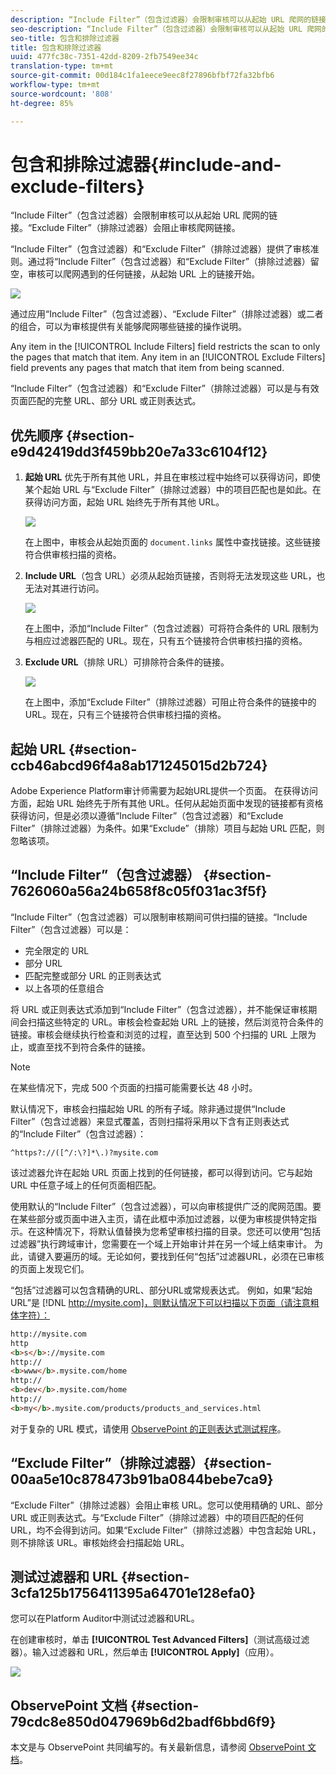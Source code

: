 ```yaml
---
description: “Include Filter”（包含过滤器）会限制审核可以从起始 URL 爬网的链接。“Exclude Filter”（排除过滤器）会阻止审核爬网链接。
seo-description: “Include Filter”（包含过滤器）会限制审核可以从起始 URL 爬网的链接。“Exclude Filter”（排除过滤器）会阻止审核爬网链接。
seo-title: 包含和排除过滤器
title: 包含和排除过滤器
uuid: 477fc38c-7351-42dd-8209-2fb7549ee34c
translation-type: tm+mt
source-git-commit: 00d184c1fa1eece9eec8f27896bfbf72fa32bfb6
workflow-type: tm+mt
source-wordcount: '808'
ht-degree: 85%

---
```



# 包含和排除过滤器{#include-and-exclude-filters}

“Include Filter”（包含过滤器）会限制审核可以从起始 URL 爬网的链接。“Exclude Filter”（排除过滤器）会阻止审核爬网链接。

<!--
Content from ObservePoint (https://help.observepoint.com/articles/2872121-include-and-exclude-filters) with their permission. Modified slightly for style and Auditor emphasis.
-->

“Include Filter”（包含过滤器）和“Exclude Filter”（排除过滤器）提供了审核准则。通过将“Include Filter”（包含过滤器）和“Exclude Filter”（排除过滤器）留空，审核可以爬网遇到的任何链接，从起始 URL 上的链接开始。

![](assets/filter.png)

通过应用“Include Filter”（包含过滤器）、“Exclude Filter”（排除过滤器）或二者的组合，可以为审核提供有关能够爬网哪些链接的操作说明。

Any item in the [!UICONTROL Include Filters] field restricts the scan to only the pages that match that item. Any item in an [!UICONTROL Exclude Filters] field prevents any pages that match that item from being scanned.

“Include Filter”（包含过滤器）和“Exclude Filter”（排除过滤器）可以是与有效页面匹配的完整 URL、部分 URL 或正则表达式。

## 优先顺序 {#section-e9d42419dd3f459bb20e7a33c6104f12}

1. **起始 URL** 优先于所有其他 URL，并且在审核过程中始终可以获得访问，即使某个起始 URL 与“Exclude Filter”（排除过滤器）中的项目匹配也是如此。在获得访问方面，起始 URL 始终先于所有其他 URL。

   ![](assets/startingpage.png)

   在上图中，审核会从起始页面的 `document.links` 属性中查找链接。这些链接符合供审核扫描的资格。

1. **Include URL**（包含 URL）必须从起始页链接，否则将无法发现这些 URL，也无法对其进行访问。

   ![](assets/includefilter.png)

   在上图中，添加“Include Filter”（包含过滤器）可将符合条件的 URL 限制为与相应过滤器匹配的 URL。现在，只有五个链接符合供审核扫描的资格。

1. **Exclude URL**（排除 URL）可排除符合条件的链接。

   ![](assets/excludefilter.png)

   在上图中，添加“Exclude Filter”（排除过滤器）可阻止符合条件的链接中的 URL。现在，只有三个链接符合供审核扫描的资格。

## 起始 URL {#section-ccb46abcd96f4a8ab171245015d2b724}

Adobe Experience Platform审计师需要为起始URL提供一个页面。 在获得访问方面，起始 URL 始终先于所有其他 URL。任何从起始页面中发现的链接都有资格获得访问，但是必须以遵循“Include Filter”（包含过滤器）和“Exclude Filter”（排除过滤器）为条件。如果“Exclude”（排除）项目与起始 URL 匹配，则忽略该项。

## “Include Filter”（包含过滤器） {#section-7626060a56a24b658f8c05f031ac3f5f}

“Include Filter”（包含过滤器）可以限制审核期间可供扫描的链接。“Include Filter”（包含过滤器）可以是：

* 完全限定的 URL
* 部分 URL
* 匹配完整或部分 URL 的正则表达式
* 以上各项的任意组合

将 URL 或正则表达式添加到“Include Filter”（包含过滤器），并不能保证审核期间会扫描这些特定的 URL。审核会检查起始 URL 上的链接，然后浏览符合条件的链接。审核会继续执行检查和浏览的过程，直至达到 500 个扫描的 URL 上限为止，或直至找不到符合条件的链接。

>[!NOTE]
>
>在某些情况下，完成 500 个页面的扫描可能需要长达 48 小时。

默认情况下，审核会扫描起始 URL 的所有子域。除非通过提供“Include Filter”（包含过滤器）来显式覆盖，否则扫描将采用以下含有正则表达式的“Include Filter”（包含过滤器）：

`^https?://([^/:\?]*\.)?mysite.com`

该过滤器允许在起始 URL 页面上找到的任何链接，都可以得到访问。它与起始 URL 中任意子域上的任何页面相匹配。

使用默认的“Include Filter”（包含过滤器），可以向审核提供广泛的爬网范围。要在某些部分或页面中进入主页，请在此框中添加过滤器，以便为审核提供特定指示。在这种情况下，将默认值替换为您希望审核扫描的目录。您还可以使用“包括过滤器”执行跨域审计，您需要在一个域上开始审计并在另一个域上结束审计。 为此，请键入要遍历的域。无论如何，要找到任何“包括”过滤器URL，必须在已审核的页面上发现它们。

“包括”过滤器可以包含精确的URL、部分URL或常规表达式。 例如，如果“起始 URL”是 [!DNL http://mysite.com]，则默认情况下可以扫描以下页面（请注意粗体字符）：

```html
http://mysite.com
http
<b>s</b>://mysite.com
http://
<b>www</b>.mysite.com/home
http://
<b>dev</b>.mysite.com/home
http://
<b>my</b>.mysite.com/products/products_and_services.html
```

对于复杂的 URL 模式，请使用 [ObservePoint 的正则表达式测试程序](https://regex.observepoint.com/)。

## “Exclude Filter”（排除过滤器）{#section-00aa5e10c878473b91ba0844bebe7ca9}

“Exclude Filter”（排除过滤器）会阻止审核 URL。您可以使用精确的 URL、部分 URL 或正则表达式。与“Exclude Filter”（排除过滤器）中的项目匹配的任何 URL，均不会得到访问。如果“Exclude Filter”（排除过滤器）中包含起始 URL，则不排除该 URL。审核始终会扫描起始 URL。

## 测试过滤器和 URL {#section-3cfa125b1756411395a64701e128efa0}

您可以在Platform Auditor中测试过滤器和URL。

在创建审核时，单击 **[!UICONTROL Test Advanced Filters]**（测试高级过滤器）。输入过滤器和 URL，然后单击 **[!UICONTROL Apply]**（应用）。

![](assets/test-advanced-filters.png)

## ObservePoint 文档 {#section-79cdc8e850d047969b6d2badf6bbd6f9}

本文是与 ObservePoint 共同编写的。有关最新信息，请参阅 [ObservePoint 文档](https://help.observepoint.com/)。
